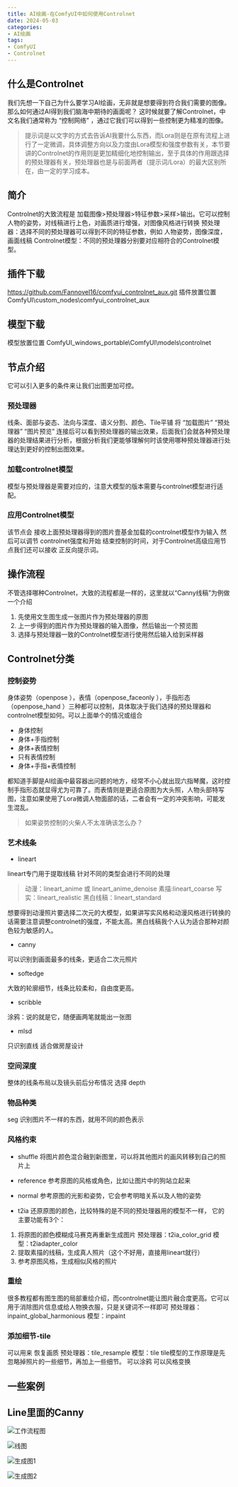 ```yaml
---
title: AI绘画-在ComfyUI中如何使用Controlnet
date: 2024-05-03
categories:
- AI绘画
tags:
- ComfyUI
- Controlnet
---
```

## 什么是Controlnet

我们先想一下自己为什么要学习AI绘画，无非就是想要得到符合我们需要的图像。那么如何通过AI得到我们脑海中期待的画面呢？ 这时候就要了解Controlnet，中文名我们通常称为 “控制网络” ，通过它我们可以得到一些控制更为精准的图像。
> 提示词是以文字的方式去告诉AI我要什么东西，而Lora则是在原有流程上进行了一定微调，具体调整方向以及力度由Lora模型和强度参数有关，本节要讲的Controlnet的作用则是更加精细化地控制输出，至于具体的作用跟选择的预处理器有关，预处理器也是与前面两者（提示词/Lora）的最大区别所在，由一定的学习成本。

## 简介

Controlnet的大致流程是 加载图像>预处理器>特征参数>采样>输出。它可以控制人物的姿势，对线稿进行上色，对画质进行增强，对图像风格进行转换
预处理器：选择不同的预处理器可以得到不同的特征参数，例如 人物姿势，图像深度，画面线稿
Controlnet模型：不同的预处理器分别要对应相符合的Controlnet模型。

## 插件下载

<https://github.com/Fannovel16/comfyui_controlnet_aux.git>
插件放置位置 ComfyUI\custom_nodes\comfyui_controlnet_aux

## 模型下载

模型放置位置 ComfyUI_windows_portable\ComfyUI\models\controlnet

## 节点介绍

它可以引入更多的条件来让我们出图更加可控。

### 预处理器

线条、面部与姿态、法向与深度、语义分割、颜色、Tile平铺
将 “加载图片” “预处理器” “图片预览” 连接后可以看到预处理器的输出效果，后面我们会就各种预处理器的处理结果进行分析，根据分析我们更能够理解何时该使用哪种预处理器进行处理达到更好的控制出图效果。

### 加载controlnet模型

模型与预处理器是需要对应的，注意大模型的版本需要与controlnet模型进行适配。

### 应用Controlnet模型

该节点会 接收上面预处理器得到的图片壹基金加载的controlnet模型作为输入
然后可以调节 controlnet强度和开始 结束控制的时间，对于Controlnet高级应用节点我们还可以接收 正反向提示词。

## 操作流程

不管选择哪种Controlnet，大致的流程都是一样的，这里就以“Canny线稿”为例做一个介绍

1. 先使用文生图生成一张图片作为预处理器的原图
2. 上一步得到的图片作为预处理器的输入图像，然后输出一个预览图
3. 选择与预处理器一致的Controlnet模型进行使用然后输入给到采样器

## Controlnet分类

### 控制姿势

身体姿势（openpose ），表情（openpose_faceonly ），手指形态（openpose_hand ）三种都可以控制，具体取决于我们选择的预处理器和controlnet模型如何。可以上面单个的情况或组合

- 身体控制
- 身体+手指控制
- 身体+表情控制
- 只有表情控制
- 身体+手指+表情控制

都知道手脚是AI绘画中最容器出问题的地方，经常不小心就出现六指琴魔，这时控制手指形态就显得尤为可靠了。而表情则是更适合原图为大头照，人物头部特写图，注意如果使用了Lora微调人物面部的话，二者会有一定的冲突影响，可能发生混乱。

> 如果姿势控制的火柴人不太准确该怎么办？

### 艺术线条

- lineart

lineart专门用于提取线稿 针对不同的类型会进行不同的处理
> 动漫：lineart_anime 或 lineart_anime_denoise
> 素描:lineart_coarse
> 写实：lineart_realistic
> 黑白线稿：lineart_standard

想要得到动漫照片要选择二次元的大模型，如果讲写实风格和动漫风格进行转换的话需要注意调整controlnet的强度，不能太高。黑白线稿我个人认为适合那种对颜色较为敏感的人。

- canny

可以识别到画面最多的线条，更适合二次元照片

- softedge

大致的轮廓细节，线条比较柔和，自由度更高。

- scribble

涂鸦：说的就是它，随便画两笔就能出一张图

- mlsd

只识别直线 适合做房屋设计

### 空间深度

整体的线条布局以及镜头前后分布情况 选择 depth

### 物品种类

seg 识别图片不一样的东西，就用不同的颜色表示

### 风格约束

- shuffle
将图片颜色混合融到新图里，可以将其他图片的画风转移到自己的照片上

- reference
参考原图的风格或角色，比如让图片中的狗站立起来

- normal
参考原图的光影和姿势，它会参考明暗关系以及人物的姿势

- t2ia
还原原图的颜色，比较特殊的是不同的预处理器用的模型不一样，
它的主要功能有3个：

1. 将原图的颜色模糊成马赛克再重新生成图片 预处理器：t2ia_color_grid 模型：t2iadapter_color
2. 提取素描的线稿，生成真人照片（这个不好用，直接用lineart就行）
3. 参考原图风格，生成相似风格的照片

### 重绘

很多教程都有图生图的局部重绘介绍，而controlnet能让图片融合度更高。它可以用于消除图片信息或给人物换衣服，只是关键词不一样即可
预处理器：inpaint_global_harmonious 模型：inpaint

### 添加细节-tile

可以用来 恢复画质 预处理器：tile_resample 模型：tile tile模型的工作原理是先忽略掉照片的一些细节，再加上一些细节。
可以涂鸦
可以风格变换

## 一些案例

## Line里面的Canny

![工作流程图](https://lianyp.fun/picture/open-admin-pro/picture/article/image/84e41875-bedd-4446-af8e-c05ee2e3b8fd.png)

![线图](https://lianyp.fun/picture/open-admin-pro/picture/article/image/3173eca1-8d6a-41ad-a848-87d2b7daaaf6.png)

![生成图1](https://lianyp.fun/picture/open-admin-pro/picture/article/image/9aa72787-9375-460c-88c1-94049190494a.png)

![生成图2](https://lianyp.fun/picture/open-admin-pro/picture/article/image/b845164b-4d88-4c79-b8c4-07ef4a983523.png)
